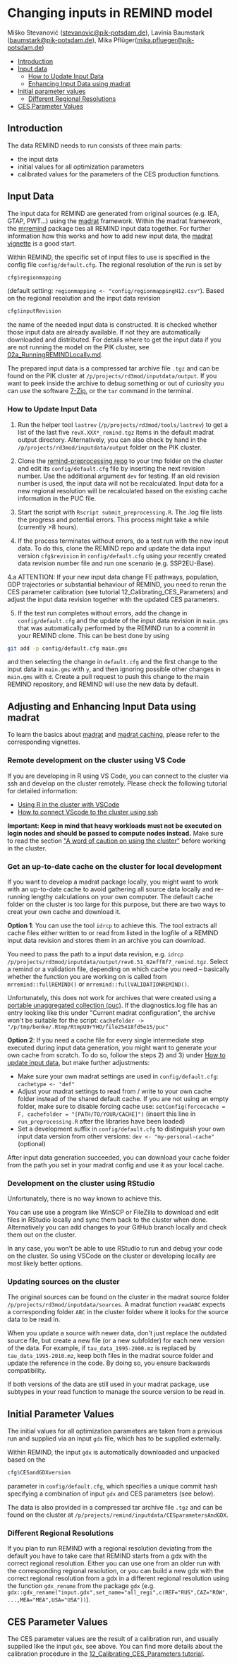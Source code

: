 # Changing inputs in REMIND model
Miško Stevanović (<stevanovic@pik-potsdam.de>), Lavinia Baumstark (<baumstark@pik-potsdam.de>), Mika Pflüger(<mika.pflueger@pik-potsdam.de>)

-   [Introduction](#introduction)
-   [Input data](#input-data)
    * [How to Update Input Data](#how-to-update-input-data)
    * [Enhancing Input Data using madrat](#adjusting-and-enhancing-input-data-using-madrat)
-   [Initial parameter values](#initial-parameter-values)
    * [Different Regional Resolutions](#different-regional-resolutions)
-   [CES Parameter Values](#ces-parameter-values)

## Introduction

The data REMIND needs to run consists of three main parts:
* the input data
* initial values for all optimization parameters
* calibrated values for the parameters of the CES production functions.

## Input Data

The input data for REMIND are generated from original sources (e.g. IEA, GTAP, PWT...) using the [madrat](https://github.com/pik-piam/madrat) framework.
Within the madrat framework, the [mrremind](https://github.com/pik-piam/mrremind) package ties all REMIND input data together.
For further information how this works and how to add new input data, the [madrat vignette](https://pik-piam.r-universe.dev/articles/madrat/madrat.html) is a good start.

Within REMIND, the specific set of input files to use is specified in the config file `config/default.cfg`.
The regional resolution of the run is set by 
```R
cfg$regionmapping
```
(default setting: `regionmapping <- "config/regionmappingH12.csv"`).
Based on the regional resolution and the input data revision 
```R
cfg$inputRevision
```
the name of the needed input data is constructed. It is checked whether those input data are already available. If not they are automatically downloaded and distributed. For details where to get the input data if you are not running the model on the PIK cluster, see [02a_RunningREMINDLocally.md](https://github.com/remindmodel/remind/blob/develop/tutorials/02a_RunningREMINDLocally.md).

The prepared input data is a compressed tar archive file `.tgz` and can be found on the PIK cluster at `/p/projects/rd3mod/inputdata/output`.
If you want to peek inside the archive to debug something or out of curiosity you can use the software [7-Zip](https://www.7-zip.org/), or the `tar` command in the terminal.

### How to Update Input Data

1. Run the helper tool `lastrev` (`/p/projects/rd3mod/tools/lastrev`) to get a list of the last five `revX.XXX*_remind.tgz` items in the default madrat output directory. Alternatively, you can also check by hand in the `/p/projects/rd3mod/inputdata/output` folder on the PIK cluster.

2. Clone the [remind-preprocessing repo](https://github.com/remindmodel/pre-processing) to your tmp folder on the cluster and edit its `config/default.cfg` file by inserting the next revision number. Use the additional argument `dev` for testing. If an old revision number is used, the input data will not be recalculated. Input data for a new regional resolution will be recalculated based on the existing cache information in the PUC file.

3. Start the script with `Rscript submit_preprocessing.R`.
The .log file lists the progress and potential errors. This process might take a while (currently >8 hours).

4. If the process terminates without errors, do a test run with the new input data. To do this, clone the REMIND repo and update the data input version `cfg$revision` in `config/default.cfg` using your recently created data revision number file and run one scenario (e.g. SSP2EU-Base).

4.a ATTENTION: If your new input data change FE pathways, population, GDP trajectories or substantial behaviour of REMIND, you need to rerun the CES parameter calibration (see tutorial 12_Calibrating_CES_Parameters) and adjust the input data revision together with the updated CES parameters.

5. If the test run completes without errors, add the change in `config/default.cfg` and the update of the input data revision in `main.gms` that was automatically performed by the REMIND run to a commit in your REMIND clone. This can be best done by using
```bash
git add -p config/default.cfg main.gms
```
and then selecting the change in `default.cfg` and the first change to the input data in `main.gms` with `y`, and then ignoring possible other changes in `main.gms` with `d`. Create a pull request to push this change to the main REMIND repository, and REMIND will use the new data by default.

## Adjusting and Enhancing Input Data using madrat

To learn the basics about [madrat](https://pik-piam.r-universe.dev/articles/madrat/madrat.html) and [madrat caching](https://pik-piam.r-universe.dev/madrat/doc/madrat-caching.html), please refer to the corresponding vignettes.

### Remote development on the cluster using VS Code

If you are developing in R using VS Code, you can connect to the cluster via ssh and develop on the cluster remotely. Please check the following tutorial for detailed information:

- [Using R in the cluster with VSCode](https://gitlab.pik-potsdam.de/pascalfu/bettercode-vscode/-/blob/main/R_VScode_in_the_cluster.md)
- [How to connect VScode to the cluster using ssh](https://github.com/pik-piam/discussions/discussions/4)

**Important: Keep in mind that heavy workloads must not be executed on login nodes and should be passed to compute nodes instead.** Make sure to read the section ["A word of caution on using the cluster"](https://gitlab.pik-potsdam.de/pascalfu/bettercode-vscode/-/blob/main/R_VScode_in_the_cluster.md#a-word-of-caution-on-using-the-cluster) before working in the cluster.

### Get an up-to-date cache on the cluster for local development

If you want to develop a madrat package locally, you might want to work with an up-to-date cache to avoid gathering all source data locally and re-running lengthy calculations on your own computer. The default cache folder on the cluster is too large for this purpose, but there are two ways to creat your own cache and download it. 

**Option 1**: You can use the tool `idrcp` to achieve this. The tool extracts all cache files either written to or read from listed in the logfile of a REMIND input data revision and stores them in an archive you can download.

You need to pass the path to a input data revision, e.g. `idrcp /p/projects/rd3mod/inputdata/output/rev6.51_62eff8f7_remind.tgz`. Select a remind or a validation file, depending on which cache you need – basically whether the function you are working on is called from `mrremind::fullREMIND()` or `mrremind::fullVALIDATIONREMIND()`.

Unfortunately, this does not work for archives that were created using a [portable unaggregated collection (puc)](https://pik-piam.r-universe.dev/articles/madrat/madrat-puc.html). If the diagnostics.log file has an entry looking like this under "Current madrat configuration", the archive won't be suitable for the script: `cachefolder -> "/p/tmp/benke/.Rtmp/RtmpU9rYHO/file25418fd5e15/puc"`


**Option 2**: If you need a cache file for every single intermediate step executed during input data generation, you might want to generate your own cache from scratch. To do so, follow the steps 2) and 3) under [How to update input data](#how-to-update-input-data), but make further adjustments:

- Make sure your own madrat settings are used in `config/default.cfg`: `cachetype <- "def"` 
- Adjust your madrat settings to read from / write to your own cache folder instead of the shared default cache. If you are not using an empty folder, make sure to disable forcing cache use: `setConfig(forcecache = F, cachefolder = "[PATH/TO/YOUR/CACHE]")` (insert this line in `run_preprocessing.R` after the libraries have been loaded)
- Set a development suffix in `config/default.cfg` to distinguish your own input data version from other versions: `dev <- "my-personal-cache"` (optional)

After input data generation succeeded, you can download your cache folder from the path you set in your madrat config and use it as your local cache. 

### Development on the cluster using RStudio

Unfortunately, there is no way known to achieve this. 

You can use use a program like WinSCP or FileZilla to download and edit files in RStudio locally and sync them back to the cluster when done. Alternatively you can add changes to your GitHub branch locally and check them out on the cluster. 

In any case, you won't be able to use RStudio to run and debug your code on the cluster. So using VSCode on the cluster or developing locally are most likely better options.

### Updating sources on the cluster

The original sources can be found on the cluster in the madrat source folder `/p/projects/rd3mod/inputdata/sources`. A madrat function `readABC` expects a corresponding folder `ABC` in the cluster folder where it looks for the source data to be read in.

When you update a source with newer data, don't just replace the outdated source file, but create a new file (or a new subfolder) for each new version of the data. For example, if `tau_data_1995-2000.mz` is replaced by `tau_data_1995-2010.mz`, keep both files in the madrat source folder and update the reference in the code. By doing so, you ensure backwards compatibility.

If both versions of the data are still used in your madrat package, use subtypes in your read function to manage the source version to be read in. 

## Initial Parameter Values

The initial values for all optimization parameters are taken from a previous run and supplied via an input `gdx` file, which has to be supplied externally.

Within REMIND, the input `gdx` is automatically downloaded and unpacked based on the 
```R
cfg$CESandGDXversion
```
parameter in `config/default.cfg`, which specifies a unique commit hash specifying a combination of input `gdx` and CES parameters (see below).

The data is also provided in a compressed tar archive file `.tgz` and can be found on the cluster at `/p/projects/remind/inputdata/CESparametersAndGDX`.

### Different Regional Resolutions

If you plan to run REMIND with a regional resolution deviating from the default you have to take care that REMIND starts from a gdx with the correct regional resolution.
Either you can use one from an older run with the corresponding regional resolution, or you can build a new gdx with the correct regional resolution from a gdx in a different regional resolution using the function `gdx_rename` from the package `gdx` (e.g. `gdx::gdx_rename("input.gdx",set_name="all_regi",c(REF="RUS",CAZ="ROW",...,MEA="MEA",USA="USA"))`).

## CES Parameter Values

The CES parameter values are the result of a calibration run, and usually supplied like the input `gdx`, see above.
You can find more details about the calibration procedure in the [12_Calibrating_CES_Parameters tutorial](https://github.com/remindmodel/remind/blob/develop/tutorials/12_Calibrating_CES_Parameters.md).
